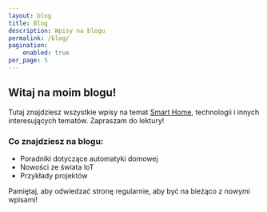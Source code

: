 ```yaml
---
layout: blog
title: Blog
description: Wpisy na blogu
permalink: /blog/
pagination: 
    enabled: true
per_page: 5
---
```



## Witaj na moim blogu!

Tutaj znajdziesz wszystkie wpisy na temat [Smart Home](https://example.com), technologii i innych interesujących tematów. Zapraszam do lektury!

### Co znajdziesz na blogu:
- Poradniki dotyczące automatyki domowej
- Nowości ze świata IoT
- Przykłady projektów

Pamiętaj, aby odwiedzać stronę regularnie, aby być na bieżąco z nowymi wpisami!
